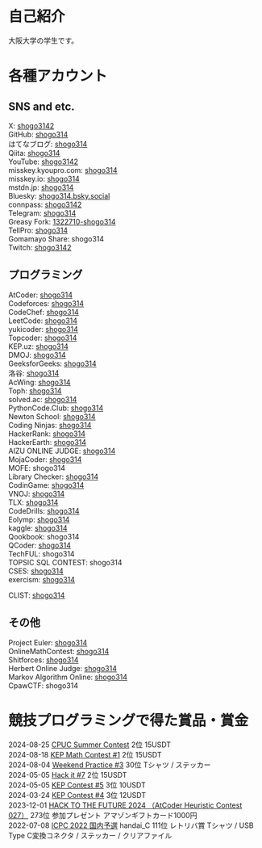 # 自己紹介
大阪大学の学生です。

# 各種アカウント
## SNS and etc.
X: [shogo3142](https://x.com/shogo3142)  
GitHub: [shogo314](https://github.com/shogo314)  
はてなブログ: [shogo314](https://shogo314.hatenablog.com/)  
Qiita: [shogo314](https://qiita.com/shogo314)  
YouTube: [shogo3142](https://www.youtube.com/@shogo3142)  
misskey.kyoupro.com: [shogo314](https://misskey.kyoupro.com/@shogo314)  
misskey.io: [shogo314](https://misskey.io/@shogo314)  
mstdn.jp: [shogo314](https://mstdn.jp/@shogo314)  
Bluesky: [shogo314.bsky.social](https://bsky.app/profile/shogo314.bsky.social)  
connpass: [shogo3142](https://connpass.com/user/shogo3142/)  
Telegram: [shogo314](https://t.me/shogo314)  
Greasy Fork: [1322710-shogo314](https://greasyfork.org/ja/users/1322710-shogo314)  
TellPro: [shogo314](https://www.tellpro.net/shogo314)  
Gomamayo Share: shogo314  
Twitch: [shogo3142](https://www.twitch.tv/shogo3142)  

## プログラミング
AtCoder: [shogo314](https://atcoder.jp/users/shogo314)  
Codeforces: [shogo314](https://codeforces.com/profile/shogo314)  
CodeChef: [shogo314](https://www.codechef.com/users/shogo314)  
LeetCode: [shogo314](https://leetcode.com/shogo314/)  
yukicoder: [shogo314](https://yukicoder.me/users/18946)  
Topcoder: [shogo314](https://profiles.topcoder.com/shogo314)  
KEP.uz: [shogo314](https://kep.uz/users/user/shogo314)  
DMOJ: [shogo314](https://dmoj.ca/user/shogo314)  
GeeksforGeeks: [shogo314](https://auth.geeksforgeeks.org/user/shogo314/)  
洛谷: [shogo314](https://www.luogu.com.cn/user/1193048)  
AcWing: [shogo314](https://www.acwing.com/user/myspace/index/380439/)  
Toph: [shogo314](https://toph.co/u/shogo314)  
solved.ac: [shogo314](https://solved.ac/ja/profile/shogo314)  
PythonCode.Club: [shogo314](https://pythoncode.club/user/65aa0ae2ec2e280a43b43daf)  
Newton School: [shogo314](https://my.newtonschool.co/user/shogo314)  
Coding Ninjas: [shogo314](https://www.codingninjas.com/studio/profile/shogo314)  
HackerRank: [shogo314](https://www.hackerrank.com/profile/shogo314)  
HackerEarth: [shogo314](https://www.hackerearth.com/@shogo314)  
AIZU ONLINE JUDGE: [shogo314](https://onlinejudge.u-aizu.ac.jp/status/users/shogo314)  
MojaCoder: [shogo314](https://mojacoder.app/users/shogo314)  
MOFE: shogo314  
Library Checker: [shogo314](https://judge.yosupo.jp/user/shogo314)  
CodinGame: [shogo314](https://www.codingame.com/profile/d4bc5554ab769a08a4f47ba630b7f7b79565785)  
VNOJ: [shogo314](https://oj.vnoi.info/user/shogo314)  
TLX: [shogo314](https://tlx.toki.id/profiles/shogo314)  
CodeDrills: [shogo314](https://codedrills.io/profiles/shogo314)  
Eolymp: [shogo314](https://basecamp.eolymp.com/ja/users/shogo314)  
kaggle: [shogo314](https://www.kaggle.com/shogo314)  
Qookbook: shogo314  
QCoder: [shogo314](https://www.qcoder.jp/users/shogo314)  
TechFUL: shogo314  
TOPSIC SQL CONTEST: shogo314  
CSES: [shogo314](https://cses.fi/user/217582/)  
exercism: [shogo314](https://exercism.org/profiles/shogo314)  

CLIST: [shogo314](https://clist.by/coder/shogo314/)

## その他
Project Euler: [shogo314](https://projecteuler.net/progress=shogo314)  
OnlineMathContest: [shogo314](https://onlinemathcontest.com/users/shogo314)  
Shitforces: [shogo314](https://shitforces.herokuapp.com/account/shogo314)  
Herbert Online Judge: [shogo314](http://herbert.tealang.info/user.php?id=shogo314)  
Markov Algorithm Online: [shogo314](https://mao.snuke.org/users/shogo314)  
CpawCTF: shogo314  

# 競技プログラミングで得た賞品・賞金
2024-08-25 [CPUC Summer Contest](https://kep.uz/competitions/contests/contest/401) 2位 15USDT  
2024-08-18 [KEP Math Contest #1](https://kep.uz/competitions/contests/contest/398) 2位 15USDT  
2024-08-04 [Weekend Practice #3](https://basecamp.eolymp.com/contests/1vakgi35sp4cd24th3vp7aekqg) 30位 Tシャツ / ステッカー  
2024-05-05 [Hack it #7](https://kep.uz/competitions/contests/contest/381) 2位 15USDT  
2024-05-05 [KEP Contest #5](https://kep.uz/competitions/contests/contest/376) 3位 10USDT  
2024-03-24 [KEP Contest #4](https://kep.uz/competitions/contests/contest/371) 3位 12USDT  
2023-12-01 [HACK TO THE FUTURE 2024 （AtCoder Heuristic Contest 027）](https://atcoder.jp/contests/ahc027) 273位 参加プレゼント アマゾンギフトカード1000円  
2022-07-08 [ICPC 2022 国内予選](https://icpc.iisf.or.jp/2022-yokohama/domestic-results/) handai_C 111位 レトリバ賞 Tシャツ / USB Type C変換コネクタ / ステッカー / クリアファイル  
